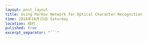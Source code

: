 ```yaml
---
layout: post_layout
title: Using Markov Network for Optical Character Recognition
time: 2016年10月15日 Saturday
location: 纽约
pulished: true
excerpt_separator: "```"
---
```



